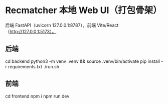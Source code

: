 # Recmatcher 本地 Web UI（打包骨架）
后端 FastAPI（uvicorn 127.0.0.1:8787），前端 Vite/React（http://127.0.0.1:5173）。

## 后端
cd backend
python3 -m venv .venv && source .venv/bin/activate
pip install -r requirements.txt
./run.sh

## 前端
cd frontend
npm i
npm run dev
